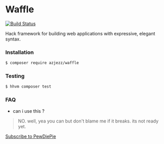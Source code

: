 # Waffle 

[![Build Status](https://travis-ci.org/azjezz/waffle.svg?branch=master)](https://travis-ci.org/azjezz/waffle)

Hack framework for building web applications with expressive, elegant syntax. 


### Installation

```bash
$ composer require azjezz/waffle
```

### Testing 

```bash
$ hhvm composer test
```

### FAQ

- can i use this ?
> NO. well, yea you can but don't blame me if it breaks. its not ready yet.

[Subscribe to PewDiePie](https://www.youtube.com/channel/UC-lHJZR3Gqxm24_Vd_AJ5Yw)